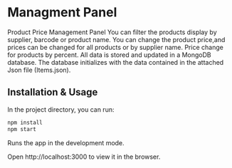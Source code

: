 # Managment Panel

Product Price Management Panel
You can filter the products display by supplier, barcode or product name.
You can change the product price,and prices can be changed for all products or by supplier name.
Price change for products by percent.
All data is stored and updated in a MongoDB database.
The database initializes with the data contained in the attached Json file (Items.json).

## Installation & Usage

In the project directory, you can run:
```bash
npm install
npm start
```

Runs the app in the development mode.

Open http://localhost:3000 to view it in the browser.


